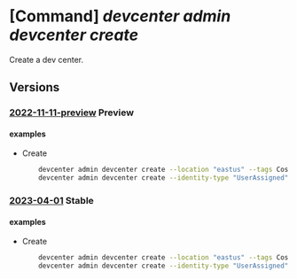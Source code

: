 # [Command] _devcenter admin devcenter create_

Create a dev center.

## Versions

### [2022-11-11-preview](/Resources/mgmt-plane/L3N1YnNjcmlwdGlvbnMve30vcmVzb3VyY2Vncm91cHMve30vcHJvdmlkZXJzL21pY3Jvc29mdC5kZXZjZW50ZXIvZGV2Y2VudGVycy97fQ==/2022-11-11-preview.xml) **Preview**

<!-- mgmt-plane /subscriptions/{}/resourcegroups/{}/providers/microsoft.devcenter/devcenters/{} 2022-11-11-preview -->

#### examples

- Create
    ```bash
        devcenter admin devcenter create --location "eastus" --tags CostCode="12345" --name "Contoso" --resource-group "rg1"
        devcenter admin devcenter create --identity-type "UserAssigned" --user-assigned-identities "{\\"/subscriptions/00000000-0000-0000-0000-000000000000/resourcegroups/identityGroup/providers/Microsoft.ManagedIdentity/userAssignedIdentities/testidentity1\\":{}}" --location "eastus" --tags CostCode="12345" --name "Contoso" --resource-group "rg1"
    ```

### [2023-04-01](/Resources/mgmt-plane/L3N1YnNjcmlwdGlvbnMve30vcmVzb3VyY2Vncm91cHMve30vcHJvdmlkZXJzL21pY3Jvc29mdC5kZXZjZW50ZXIvZGV2Y2VudGVycy97fQ==/2023-04-01.xml) **Stable**

<!-- mgmt-plane /subscriptions/{}/resourcegroups/{}/providers/microsoft.devcenter/devcenters/{} 2023-04-01 -->

#### examples

- Create
    ```bash
        devcenter admin devcenter create --location "eastus" --tags CostCode="12345" --name "Contoso" --resource-group "rg1"
        devcenter admin devcenter create --identity-type "UserAssigned" --user-assigned-identities "{\\"/subscriptions/00000000-0000-0000-0000-000000000000/resourcegroups/identityGroup/providers/Microsoft.ManagedIdentity/userAssignedIdentities/testidentity1\\":{}}" --location "eastus" --tags CostCode="12345" --name "Contoso" --resource-group "rg1"
    ```
